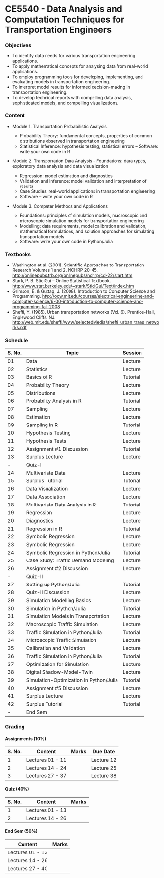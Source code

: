 # CE5540 - Data Analysis and Computation Techniques for Transportation Engineers

### Objectives

- To identify data needs for various transportation engineering applications.
- To apply mathematical concepts for analysing data from real-world applications.
- To employ programming tools for developing, implementing, and evaluating models in transportation engineering.
- To interpret model results for informed decision-making in transportation engineering.
- To develop technical reports with compelling data analysis, sophisticated models, and compelling visualizations.

### Content

- Module 1. Transportation Probabilistic Analysis 
    - Probability Theory: fundamental concepts, properties of common distributions observed in transportation engineering
    - Statistical Inference: hypothesis testing, statistical errors
    – Software: write your own code in R

- Module 2. Transportation Data Analysis
    – Foundations: data types, exploratory data analysis and data visualization
    - Regression: model estimation and diagnostics
    - Validation and Inference: model validation and interpretation of results
    - Case Studies: real-world applications in transportation engineering
    - Software – write your own code in R

- Module 3. Computer Methods and Applications 
    - Foundations: principles of simulation models, macroscopic and microscopic simulation models for transportation engineering
    - Modelling: data requirements, model calibration and validation, mathematical formulations, and solution approaches for simulating transportation models
    - Software: write your own code in Python/Julia
    
### Textbooks

- Washington et al. (2001). Scientific Approaches to Transportation Research Volumes 1 and 2. NCHRP 20-45. http://onlinepubs.trb.org/onlinepubs/nchrp/cd-22/start.htm 
- Stark, P. B. SticiGui – Online Statistical Textbook. http://www.stat.berkeley.edu/~stark/SticiGui/Text/index.htm 
- Grimson, E. & Guttag, J. (2008). Introduction to Computer Science and Programming. http://ocw.mit.edu/courses/electrical-engineering-and-computer-science/6-00-introduction-to-computer-science-and-programming-fall-2008
- Sheffi, Y. (1985). Urban transportation networks (Vol. 6). Prentice-Hall, Englewood Cliffs, NJ. http://web.mit.edu/sheffi/www/selectedMedia/sheffi_urban_trans_networks.pdf 

### Schedule

  | S. No. | Topic                                   | Session  |
  |--------|-----------------------------------------|----------|
  | 01     | Data                                    | Lecture  |
  | 02     | Statistics                              | Lecture  |
  | 03     | Basics of R                             | Tutorial |
  | 04     | Probability Theory                      | Lecture  |
  | 05     | Distributions                           | Lecture  |
  | 06     | Probability Analysis in R               | Tutorial |
  | 07     | Sampling                                | Lecture  |
  | 08     | Estimation                              | Lecture  |
  | 09     | Sampling in R                           | Tutorial |
  | 10     | Hypothesis Testing                      | Lecture  |
  | 11     | Hypothesis Tests                        | Lecture  |
  | 12     | Assignment #1 Discussion                | Tutorial |
  | 13     | Surplus Lecture                         | Lecture  |
  | -      | Quiz-I                                  |          |
  | 14     | Multivariate Data                       | Lecture  |
  | 15     | Surplus Tutorial                        | Tutorial |
  | 16     | Data Visualization                      | Lecture  |
  | 17     | Data Association                        | Lecture  |
  | 18     | Multivariate Data Analysis in R         | Tutorial |
  | 19     | Regression                              | Lecture  |
  | 20     | Diagnostics                             | Lecture  |
  | 21     | Regression in R                         | Tutorial |
  | 22     | Symbolic Regression                     | Lecture  |
  | 23     | Symbolic Regression                     | Lecture  |
  | 24     | Symbolic Regression in Python/Julia     | Tutorial |
  | 25     | Case Study: Traffic Demand Modeling     | Lecture  |
  | 26     | Assignment #2 Discussion                | Lecture  |
  | -      | Quiz-II                                 |          |
  | 27     | Setting up Python/Julia                 | Tutorial |
  | 28     | Quiz-II Discussion                      | Lecture  |
  | 29     | Simulation Modelling Basics             | Lecture  |
  | 30     | Simulation in Python/Julia              | Tutorial |
  | 31     | Simulation Models in Transportation     | Lecture  |
  | 32     | Macroscopic Traffic Simulation          | Lecture  |
  | 33     | Traffic Simulation in Python/Julia      | Tutorial |
  | 34     | Microscopic Traffic Simulation          | Lecture  |
  | 35     | Calibration and Validation              | Lecture  |
  | 36     | Traffic Simulation in Python/Julia      | Tutorial |
  | 37     | Optimization for Simulation             | Lecture  |
  | 38     | Digital Shadow-Model-Twin               | Lecture  |
  | 39     | Simulation-Optimization in Python/Julia | Tutorial |
  | 40     | Assignment #5 Discussion                | Lecture  |
  | 41     | Surplus Lecture                         | Lecture  |
  | 42     | Surplus Tutorial                        | Tutorial |
  | -      | End Sem                                 |          |

### Grading

#### Assignments (10%)

  | S. No. | Content          | Marks | Due Date   |
  |--------|------------------|-------|------------|
  | 1      | Lectures 01 - 11 |       | Lecture 12 |
  | 2      | Lectures 14 - 24 |       | Lecture 25 |
  | 3      | Lectures 27 - 37 |       | Lecture 38 |

#### Quiz (40%)

  | S. No. | Content          | Marks |
  |--------|------------------|-------|
  | 1      | Lectures 01 - 13 |       |
  | 2      | Lectures 14 - 26 |       |

#### End Sem (50%)

  | Content          | Marks |
  |------------------|-------|
  | Lectures 01 - 13 |       |
  | Lectures 14 - 26 |       |
  | Lectures 27 - 40 |       |
